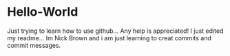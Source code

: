 # Hello-World
Just trying to learn how to use github... Any help is appreciated!
I just edited my readme...
Im Nick Brown and i am just learning to creat commits and commit messages.
